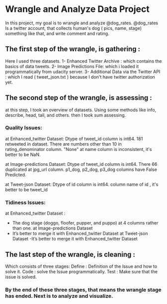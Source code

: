 # Wrangle and Analyze Data Project


In this project, my goal is to wrangle and analyze @dog_rates.
@dog_rates Is a twitter account, that collects human's dog ( pics, name, stage) something like that, and write comment and rating. 



## The first step of the wrangle, is gathering :

Here I used three datasets.
1- Enhanced Twitter Archive : which contains the basics of data tweets.
2- Image Predictions File: which i loaded it programmatically from udacity server.
3- Additional Data via the Twitter API : which I read ( tweet_json.txt ) because I don't have twitter authorization yet. 


## The second step of the wrangle, is assessing :

at this step, I took an overview of datasets. Using some methods like info, describe, head, tail, and others. then I took sum assessing.


### Quality Issues: 

 at Enhanced_twitter Dataset:
Dtype of tweet_id column is int64.
181 retweeted in dataset.
There are numbers other than 10 in rating_denominator column.
"None" at name column is inconsistent, it's better to be NaN.

at Image-predictions Dataset:
Dtype of tweet_id column is int64.
There 66 duplicated at jpg_url column.
p1_dog, p2_dog, p3_dog columns have False Predicted.

at Tweet-json Dataset: 
Dtype of id column is int64.
column name of id , it's better to be tweet_id

### Tidiness Issues:
at Enhanced_twitter Dataset :
- The dog stage (doggo, floofer, pupper, and puppo) at 4 columns rather than one.
at Image-predictions Dataset
- It’s better to merge it with Enhanced_twitter Dataset
at Tweet-json Dataset
-It’s better to merge it with Enhanced_twitter Dataset

## The last step of the wrangle, is cleaning :

Which consists of three stages:
Define : Definition of the Issue and how to solve it.
Code : solve the Issue programmatically.
Test : Make sure that the issue is solved.


### By the end of these three stages, that means the wrangle stage has ended. Next is to analyze and visualize.
